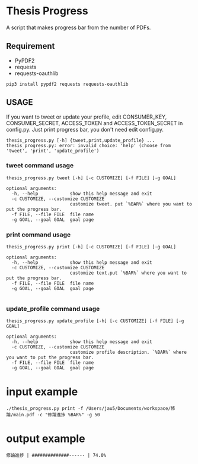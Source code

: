 # Thesis Progress

A script that makes progress bar from the number of PDFs.

## Requirement
- PyPDF2
- requests
- requests-oauthlib
```
pip3 install pypdf2 requests requests-oauthlib
```
## USAGE
If you want to tweet or update your profile, edit CONSUMER_KEY, CONSUMER_SECRET, ACCESS_TOKEN and ACCESS_TOKEN_SECRET in config.py.
Just print progress bar, you don't need edit config.py.
```
thesis_progress.py [-h] {tweet,print,update_profile} ...
thesis_progress.py: error: invalid choice: 'help' (choose from 'tweet', 'print', 'update_profile')
```
### tweet command usage
```
thesis_progress.py tweet [-h] [-c CUSTOMIZE] [-f FILE] [-g GOAL]

optional arguments:
  -h, --help            show this help message and exit
  -c CUSTOMIZE, --customize CUSTOMIZE
                        customize tweet. put `%BAR%` where you want to put the progress bar.
  -f FILE, --file FILE  file name
  -g GOAL, --goal GOAL  goal page
```
### print command usage
```
thesis_progress.py print [-h] [-c CUSTOMIZE] [-f FILE] [-g GOAL]

optional arguments:
  -h, --help            show this help message and exit
  -c CUSTOMIZE, --customize CUSTOMIZE
                        customize text.put `%BAR%` where you want to put the progress bar.
  -f FILE, --file FILE  file name
  -g GOAL, --goal GOAL  goal page
  

```
### update_profile command usage
```
thesis_progress.py update_profile [-h] [-c CUSTOMIZE] [-f FILE] [-g GOAL]

optional arguments:
  -h, --help            show this help message and exit
  -c CUSTOMIZE, --customize CUSTOMIZE
                        customize profile description. `%BAR%` where you want to put the progress bar.
  -f FILE, --file FILE  file name
  -g GOAL, --goal GOAL  goal page
```

# input example
```
./thesis_progress.py print -f /Users/jau5/Documents/workspace/修論/main.pdf -c "修論進捗 %BAR%" -g 50
```
# output example
```
修論進捗 | ##############------ | 74.0%
```

